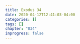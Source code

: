 ```yaml
---
title: Exodus 34
date: 2020-04-12T12:41:03-04:00
categories: []
tags: []
chapter: "034"
inprogress: false
---
```


